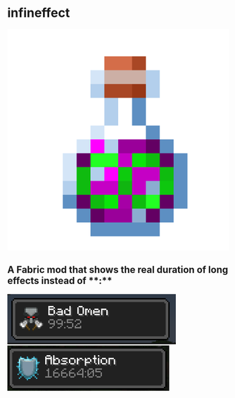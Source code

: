 # infineffect
![logohd](logohd.png)
## A Fabric mod that shows the real duration of long effects instead of \*\*:\*\*
![demo1](demo1.png)
![demo2](demo2.png)